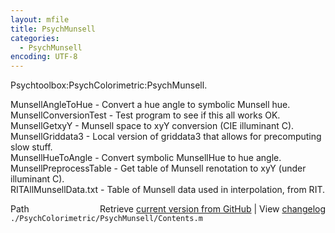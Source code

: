 ```yaml
---
layout: mfile
title: PsychMunsell
categories:
  - PsychMunsell
encoding: UTF-8
---
```


Psychtoolbox:PsychColorimetric:PsychMunsell.  


  MunsellAngleToHue   - Convert a hue angle to symbolic Munsell hue.  
  MunsellConversionTest - Test program to see if this all works OK.  
  MunsellGetxyY       - Munsell space to xyY conversion (CIE illuminant C).  
  MunsellGriddata3    - Local version of griddata3 that allows for precomputing slow stuff.  
  MunsellHueToAngle   - Convert symbolic MunsellHue to hue angle.  
  MunsellPreprocessTable - Get table of Munsell renotation to xyY (under illuminant C).  
  RITAllMunsellData.txt - Table of Munsell data used in interpolation, from RIT.  


<div class="code_header" style="text-align:right;">
  <span style="float:left;">Path&nbsp;&nbsp;</span> <span class="counter">Retrieve <a href=
  "https://raw.github.com/Psychtoolbox-3/Psychtoolbox-3/beta/./PsychColorimetric/PsychMunsell/Contents.m">current version from GitHub</a> | View <a href=
  "https://github.com/Psychtoolbox-3/Psychtoolbox-3/commits/beta/./PsychColorimetric/PsychMunsell/Contents.m">changelog</a></span>
</div>
<div class="code">
  <code>./PsychColorimetric/PsychMunsell/Contents.m</code>
</div>
